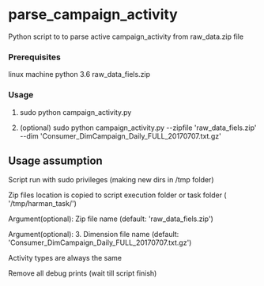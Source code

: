 # parse_campaign_activity
Python script to to parse active campaign_activity from raw_data.zip file  


### Prerequisites

linux machine
python 3.6 
raw_data_fiels.zip 

  

### Usage

1. sudo python campaign_activity.py
2. (optional) sudo python campaign_activity.py  --zipfile 'raw_data_fiels.zip'  --dim 'Consumer_DimCampaign_Daily_FULL_20170707.txt.gz'
    
   
   
    <!-- USAGE EXAMPLES -->
## Usage assumption
   
   Script run with sudo privileges (making new dirs in /tmp folder)

   Zip files location is copied to script execution folder  or  task folder  ( '/tmp/harman_task/')
   
   Argument(optional): Zip file name (default: 'raw_data_fiels.zip')
    
   Argument(optional): 3.	Dimension file name (default:  'Consumer_DimCampaign_Daily_FULL_20170707.txt.gz') 
   
   Activity types are always the same 
   
   Remove all debug prints (wait till script finish)   
   
    

